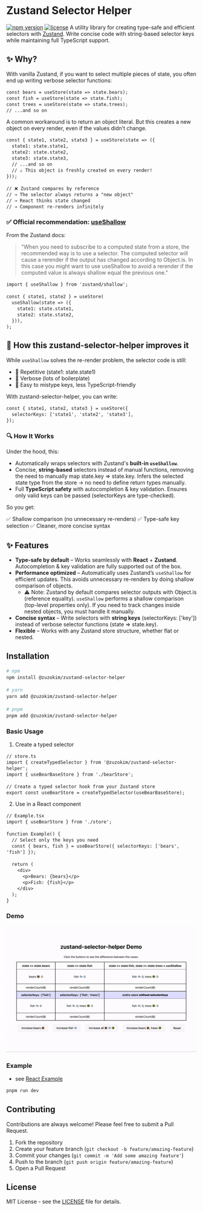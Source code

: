 # Zustand Selector Helper

[![npm version](https://img.shields.io/npm/v/@zuzokim/zustand-selector-helper.svg)](https://www.npmjs.com/package/@zuzokim/zustand-selector-helper)
[![license](https://img.shields.io/npm/l/@zuzokim/zustand-selector-helper.svg)](https://www.npmjs.com/package/@zuzokim/zustand-selector-helper)
A utility library for creating type-safe and efficient selectors with [Zustand](https://github.com/pmndrs/zustand). Write concise code with string-based selector keys while maintaining full TypeScript support.

## ✨ Why?

With vanilla Zustand, if you want to select multiple pieces of state, you often end up writing verbose selector functions:

```tsx
const bears = useStore(state => state.bears);
const fish = useStore(state => state.fish);
const trees = useStore(state => state.trees);
// ...and so on
```

A common workaround is to return an object literal. But this creates a new object on every render, even if the values didn’t change.

```tsx
const { state1, state2, state3 } = useStore(state => ({
  state1: state.state1,
  state2: state.state2,
  state3: state.state3,
  // ...and so on
  // ⚠️ This object is freshly created on every render!
}));

// ❌ Zustand compares by reference
// → The selector always returns a "new object"
// → React thinks state changed
// → Component re-renders infinitely
```

### ✅ Official recommendation: [useShallow](https://zustand.docs.pmnd.rs/hooks/use-shallow#useshallow)

From the Zustand docs:

> "When you need to subscribe to a computed state from a store, the recommended way is to use a selector.
> The computed selector will cause a rerender if the output has changed according to Object.is.
> In this case you might want to use useShallow to avoid a rerender if the computed value is always shallow equal the previous one."

```tsx
import { useShallow } from 'zustand/shallow';

const { state1, state2 } = useStore(
  useShallow(state => ({
    state1: state.state1,
    state2: state.state2,
  })),
);
```

## 🚀 How this zustand-selector-helper improves it

While `useShallow` solves the re-render problem, the selector code is still:

- 🔁 Repetitive (state1: state.state1)
- 📜 Verbose (lots of boilerplate)
- 🧩 Easy to mistype keys, less TypeScript-friendly

With zustand-selector-helper, you can write:

```tsx
const { state1, state2, state3 } = useStore({
  selectorKeys: ['state1', 'state2', 'state3'],
});
```

### 🔍 How It Works

Under the hood, this:

- Automatically wraps selectors with Zustand's **built-in `useShallow`**.
- Concise, **string-based** selectors instead of manual functions, removing the need to manually map state.key => state.key. Infers the selected state type from the store → no need to define return types manually.
- Full **TypeScript safety** with autocompletion & key validation. Ensures only valid keys can be passed (selectorKeys are type-checked).

So you get:

✅ Shallow comparison (no unnecessary re-renders)
✅ Type-safe key selection
✅ Cleaner, more concise syntax

## ✨ Features

- **Type-safe by default** –
  Works seamlessly with **React** + **Zustand**.
  Autocompletion & key validation are fully supported out of the box.
- **Performance optimized** –
  Automatically uses Zustand’s `useShallow` for efficient updates.
  This avoids unnecessary re-renders by doing shallow comparison of objects.
  - ⚠️ Note: Zustand by default compares selector outputs with Object.is (reference equality). `useShallow` performs a shallow comparison (top-level properties only). If you need to track changes inside nested objects, you must handle it manually.
- **Concise syntax** –
  Write selectors with **string keys** (selectorKeys: ['key'])
  instead of verbose selector functions (state => state.key).
- **Flexible** –
  Works with any Zustand store structure, whether flat or nested.

## Installation

```bash
# npm
npm install @zuzokim/zustand-selector-helper

# yarn
yarn add @zuzokim/zustand-selector-helper

# pnpm
pnpm add @zuzokim/zustand-selector-helper
```

### Basic Usage

1. Create a typed selector

```tsx
// store.ts
import { createTypedSelector } from '@zuzokim/zustand-selector-helper';
import { useBearBaseStore } from './bearStore';

// Create a typed selector hook from your Zustand store
export const useBearStore = createTypedSelector(useBearBaseStore);
```

2. Use in a React component

```tsx
// Example.tsx
import { useBearStore } from './store';

function Example() {
  // Select only the keys you need
  const { bears, fish } = useBearStore({ selectorKeys: ['bears', 'fish'] });

  return (
    <div>
      <p>Bears: {bears}</p>
      <p>Fish: {fish}</p>
    </div>
  );
}
```

### Demo

![zustand-selector-helper-demo](./examples/react-example/public/zustand-selector-helper-demo.gif)

### Example

- see [React Example](./examples/react-example/src/App.tsx)

```bash
pnpm run dev
```

## Contributing

Contributions are always welcome! Please feel free to submit a Pull Request.

1. Fork the repository
2. Create your feature branch (`git checkout -b feature/amazing-feature`)
3. Commit your changes (`git commit -m 'Add some amazing feature'`)
4. Push to the branch (`git push origin feature/amazing-feature`)
5. Open a Pull Request

## License

MIT License - see the [LICENSE](./packages/zustand-selector-helper/LICENSE) file for details.
